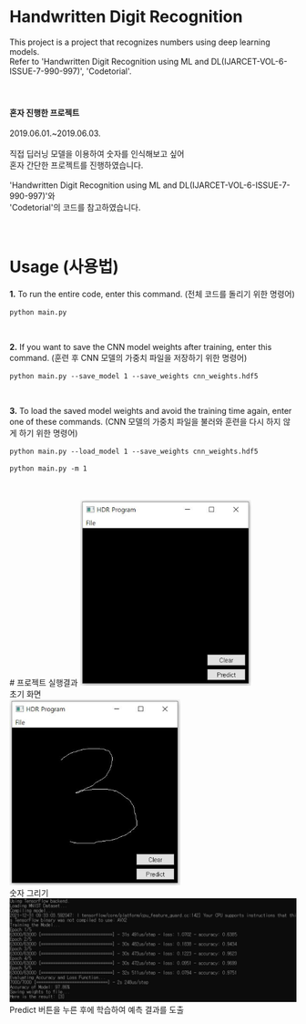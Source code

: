 # Handwritten Digit Recognition
This project is a project that recognizes numbers using deep learning models.<br>
Refer to 'Handwritten Digit Recognition using ML and DL(IJARCET-VOL-6-ISSUE-7-990-997)', 'Codetorial'.<br>
<br>
<br>
#### 혼자 진행한 프로젝트<br>
2019.06.01.~2019.06.03.<br>
<br>
직접 딥러닝 모델을 이용하여 숫자를 인식해보고 싶어<br>
혼자 간단한 프로젝트를 진행하였습니다.<br>
<br>
'Handwritten Digit Recognition using ML and DL(IJARCET-VOL-6-ISSUE-7-990-997)'와<br>
'Codetorial'의 코드를 참고하였습니다.<br>
<br>
<br>
# Usage (사용법) 
**1.** To run the entire code, enter this command. (전체 코드를 돌리기 위한 명령어)
```
python main.py
```
<br>

**2.** If you want to save the CNN model weights after training, enter this command. (훈련 후 CNN 모델의 가중치 파일을 저장하기 위한 명령어)

```
python main.py --save_model 1 --save_weights cnn_weights.hdf5
```  
<br>

**3.** To load the saved model weights and avoid the training time again, enter one of these commands. (CNN 모델의 가중치 파일을 불러와 훈련을 다시 하지 않게 하기 위한 명령어)

```
python main.py --load_model 1 --save_weights cnn_weights.hdf5
```
```
python main.py -m 1
```

<br>
<br>
# 프로젝트 실행결과
<img src="/images/image01.JPG" width="300"><br>
초기 화면<br>
<img src="/images/image02.JPG" width="300"><br>
숫자 그리기<br>
<img src="/images/image03.JPG" width="600"><br>
Predict 버튼을 누른 후에 학습하여 예측 결과를 도출<br>

